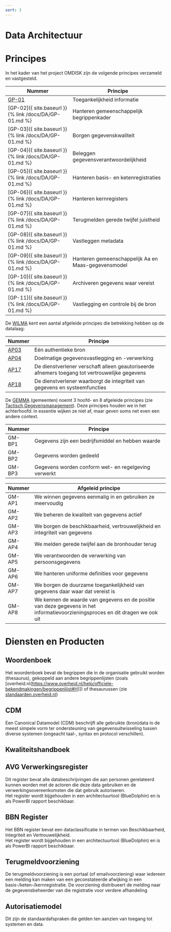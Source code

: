 ```yaml
---
sort: 3
---
```


# Data Architectuur

# Principes

In het kader van het project OMDISK zijn de volgende principes verzameld en vastgesteld.

| Nummer | Principe |
|--------|----------|
| [GP-01](DA/GP-01.md) | Toegankelijkheid informatie |
| [GP-02]{{ site.baseurl }}{% link /docs/DA/GP-01.md %}  | Hanteren gemeenschappelijk begrippenkader |
| [GP-03]{{ site.baseurl }}{% link /docs/DA/GP-01.md %}  | Borgen gegevenskwaliteit |
| [GP-04]{{ site.baseurl }}{% link /docs/DA/GP-01.md %}  | Beleggen gegevensverantwoordelijkheid |
| [GP-05]{{ site.baseurl }}{% link /docs/DA/GP-01.md %}  | Hanteren basis- en ketenregistraties |
| [GP-06]{{ site.baseurl }}{% link /docs/DA/GP-01.md %}  | Hanteren kernregisters |
| [GP-07]{{ site.baseurl }}{% link /docs/DA/GP-01.md %}  | Terugmelden gerede twijfel juistheid |
| [GP-08]{{ site.baseurl }}{% link /docs/DA/GP-01.md %}  | Vastleggen metadata |
| [GP-09]{{ site.baseurl }}{% link /docs/DA/GP-01.md %}  | Hanteren gemeenschappelijk Aa en Maas-gegevensmodel |
| [GP-10]{{ site.baseurl }}{% link /docs/DA/GP-01.md %}  | Archiveren gegevens waar vereist |
| [GP-11]{{ site.baseurl }}{% link /docs/DA/GP-01.md %}  | Vastlegging en controle bij de bron |


De [WILMA](https://wilmaonline.nl) kent een aantal afgeleide principes die betrekking hebben op de datalaag:

| Nummer | Principe |
|--------|----------|
| [AP03](https://www.wilmaonline.nl/index.php/WILMA/id-6f81305c-9c48-4145-a9e1-23c8bd428eaf) | Eén authentieke bron |
| [AP04](https://www.wilmaonline.nl/index.php/WILMA/id-a60f29f9-0092-42be-a9f8-dc20515b1a59) | Doelmatige gegevensvastlegging en -verwerking |
| [AP17](https://www.wilmaonline.nl/index.php/WILMA/id-63fc8dc3-0f9d-4226-b075-28050f93e692) | De dienstverlener verschaft alleen geautoriseerde afnemers toegang tot vertrouwelijke gegevens |
| [AP18](https://www.wilmaonline.nl/index.php/WILMA/id-2842c036-aaca-48ac-9abe-78a5e63ee9d0) | De dienstverlener waarborgt de integriteit van gegevens en systeemfuncties |


De [GEMMA](https://www.gemmaonline.nl/index.php/Gemeentelijke_Model_Architectuur_(GEMMA)) (gemeenten) noemt 3 hoofd- en 8 afgeleide principes (zie [Tactisch Gegevensmanagement](https://www.gemmaonline.nl/index.php/GMT_Principes)). Deze principes houden we in het achterhoofd: in essentie wijken ze niet af, maar geven soms net even een andere context.

| Nummer | Principe |
|--------|----------|
| GM-BP1 | Gegevens zijn een bedrijfsmiddel en hebben waarde |
| GM-BP2 | Gegevens worden gedeeld |
| GM-BP3 | Gegevens worden conform wet- en regelgeving verwerkt |

| Nummer | Afgeleid principe |
|--------|----------|
| GM-AP1 | We winnen gegevens eenmalig in en gebruiken ze meervoudig |
| GM-AP2 | We beheren de kwaliteit van gegevens actief |
| GM-AP3 | We borgen de beschikbaarheid, vertrouwelijkheid en integriteit van gegevens |
| GM-AP4 | We melden gerede twijfel aan de bronhouder terug|
| GM-AP5 | We verantwoorden de verwerking van persoonsgegevens |
| GM-AP6 | We hanteren uniforme definities voor gegevens |
| GM-AP7 | We borgen de duurzame toegankelijkheid van gegevens daar waar dat vereist is |
| GM-AP8 | We kennen de waarde van gegevens en de positie van deze gegevens in het informatievoorzieningsproces en dit dragen we ook uit |


# Diensten en Producten

## Woordenboek
Het woordenboek bevat de begrippen die in de organisatie gebruikt worden (thesaurus), gekoppeld aan andere begrippenlijsten (zoals [overheid.nl(https://www.overheid.nl/help/officiele-bekendmakingen/begrippenlijst#H)]) of thesaurussen (zie [standaarden.overheid.nl](https://standaarden.overheid.nl/owms/terms/Thesaurus))


## CDM
Een Canonical Datamodel (CDM) beschrijft alle gebruikte (bron)data in de meest simpele vorm ter ondersteuning van gegevensuitwisseling tussen diverse systemen (ongeacht taal-, syntax en protocol verschillen).

## Kwaliteitshandboek

## AVG Verwerkingsregister
Dit register bevat alle databeschrijvingen die aan personen gerelateerd kunnen worden met de actoren die deze data gebruiken en de verwerkingsovereenkomsten die dat gebruik autoriseren.<br>
Het register wordt bijgehouden in een architectuurtool (BlueDolphin) en is als PowerBI rapport beschikbaar.

## BBN Register
Het BBN register bevat een dataclassificatie in termen van Beschikbaarheid, Integriteit en Vertrouwelijkheid.<br>
Het register wordt bijgehouden in een architectuurtool (BlueDolphin) en is als PowerBI rapport beschikbaar.

## Terugmeldvoorziening
De terugmeldvoorziening is een portaal (of emailvoorziening) waar iedereen een melding kan maken van een geconstateerde afwijking in een basis-/keten-/kernregistratie. De voorziening distribueert de melding naar de gegevensbeheerder van die registratie voor verdere afhandeling

## Autorisatiemodel
Dit zijn de standaardafspraken die gelden ten aanzien van toegang tot systemen en data.

